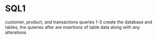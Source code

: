# SQL1
customer, product, and transactions
queries 1-3 create the database and tables, the quieries after are insertions of table data along with any alterations
